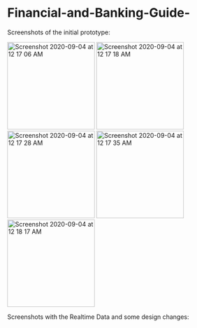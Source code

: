 # Financial-and-Banking-Guide-
Screenshots of the initial prototype:

[](url)
<img width="200" alt="Screenshot 2020-09-04 at 12 17 06 AM" src="https://user-images.githubusercontent.com/26486434/92155278-be881e80-ee44-11ea-99fc-a6b47b203f65.png">
<img width="200" alt="Screenshot 2020-09-04 at 12 17 18 AM" src="https://user-images.githubusercontent.com/26486434/92155336-db245680-ee44-11ea-9961-44d01bb19750.png">
<img width="200" alt="Screenshot 2020-09-04 at 12 17 28 AM" src="https://user-images.githubusercontent.com/26486434/92155342-dd86b080-ee44-11ea-8dd3-b9afa835b236.png">
<img width="200" alt="Screenshot 2020-09-04 at 12 17 35 AM" src="https://user-images.githubusercontent.com/26486434/92155347-df507400-ee44-11ea-9430-a75bd06a5679.png">
<img width="200" alt="Screenshot 2020-09-04 at 12 18 17 AM" src="https://user-images.githubusercontent.com/26486434/92155349-e081a100-ee44-11ea-85af-9bfb51d0e792.png">

Screenshots with the Realtime Data and some design changes:

